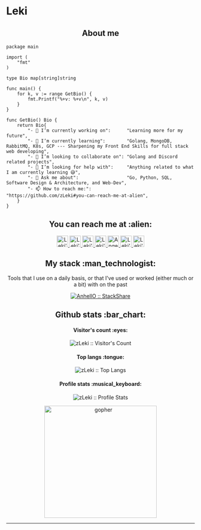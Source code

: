 # Leki

<h2 align="center">About me</h2>

```golang
package main

import (
	"fmt"
)

type Bio map[string]string

func main() {
	for k, v := range GetBio() {
		fmt.Printf("%+v: %+v\n", k, v)
	}
}

func GetBio() Bio {
	return Bio{
		"- 🔭 I’m currently working on":      "Learning more for my future",
		"- 🌱 I’m currently learning":        "Golang, MongoDB, RabbitMQ, K8s, GCP --- Sharpening my Front End Skills for full stack web developing",
		"- 👯 I’m looking to collaborate on": "Golang and Discord related projects",
		"- 🤔 I’m looking for help with":     "Anything related to what I am currently learning 😅",
		"- 💬 Ask me about":                  "Go, Python, SQL, Software Design & Architecture, and Web-Dev",
		"- 📫 How to reach me:":              "https://github.com/zLeki#you-can-reach-me-at-alien",
	}
}
```

<h2 align="center">You can reach me at :alien:</h2>

<p align="center">
  <a href="https://dev.to/zleki">
    <img src="https://d2fltix0v2e0sb.cloudfront.net/dev-badge.svg" alt="Leki's dev profile" height="30" width="30">
  </a>


  <a href="https://stackoverflow.com/users/14410859/xleki?tab=profile">
    <img src="https://www.vectorlogo.zone/logos/stackoverflow/stackoverflow-icon.svg" alt="Leki's Stack Overflow Profile" height="30" width="30">
  </a>

  <a href="https://meta.stackexchange.com/users/1174466/xleki?tab=profile">
    <img src="https://www.vectorlogo.zone/logos/stackexchange/stackexchange-icon.svg" alt="Leki's Stack Exchange Profile" height="30" width="30">
  </a>

  <a href="https://stackshare.io/zleki">
    <img src="https://cdn.worldvectorlogo.com/logos/stackshare.svg" alt="Leki's StackShare Profile" height="30" width="30">
  </a>
  
  <a href="https://gitlab.com/zLeki">
    <img src="https://www.vectorlogo.zone/logos/gitlab/gitlab-icon.svg" alt="Angel Santiago Jaime Zavala's GitLab Profile" height="30" width="30">
  </a>
  
  <a href="https://medium.com/@benhatesdat">
    <img src="https://www.vectorlogo.zone/logos/medium/medium-tile.svg" alt="Leki's Medium Profile" height="30" width="30">
  </a>
  
  <a href="https://www.youtube.com/channel/UC0oBLks6WWr0mFZHPB_yR0Q">
    <img src="https://www.vectorlogo.zone/logos/youtube/youtube-icon.svg" alt="Leki's YouTube Channel" height="30" width="30">
  </a>
</p>

<h2 align="center">My stack :man_technologist:</h2>

<p align="center">Tools that I use on a daily basis, or that I've used or worked (either much or a bit) with on the past</p>
<p align="center">
  <a href="https://stackshare.io/zleki/my-stack">
    <img src="http://img.shields.io/badge/tech-stack-0690fa.svg?style=flat" alt="AnhellO :: StackShare" />
  </a>
</p>

<h2 align="center">Github stats :bar_chart:</h2>

<h4 align="center">Visitor's count :eyes:</h4>

<p align="center"><img src="https://profile-counter.glitch.me/{zLeki}/count.svg" alt="zLeki :: Visitor's Count" /></p>

<h4 align="center">Top langs :tongue:</h4>

<p align="center"><img src="https://github-readme-stats.vercel.app/api/top-langs/?username=zLeki&langs_count=10&theme=tokyonight&layout=compact" alt="zLeki :: Top Langs" /></p>

<h4 align="center">Profile stats :musical_keyboard:</h4>

<p align="center"><img src="https://github-readme-stats.vercel.app/api?username=zLeki&show_icons=true&theme=synthwave" alt="zLeki :: Profile Stats" /></p>

<p align="center"><img src="https://i.imgur.com/RxeuHk6.gif" alt="gopher" height="300" width="300"></p>


---
